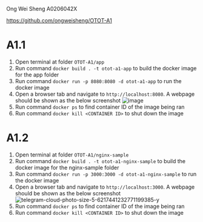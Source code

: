 Ong Wei Sheng A0206042X

https://github.com/ongweisheng/OTOT-A1

# A1.1

1. Open terminal at folder `OTOT-A1/app`
2. Run command `docker build . -t otot-a1-app` to build the docker image for the app folder
3. Run command `docker run -p 8080:8080 -d otot-a1-app` to run the docker image
4. Open a browser tab and navigate to `http://localhost:8080`. A webpage should be shown as the below screenshot
![image](https://user-images.githubusercontent.com/57165946/195844344-39c8613c-8bf3-4d07-b528-5b8c957233be.png)
5. Run command `docker ps` to find container ID of the image being ran
6. Run command `docker kill <CONTAINER ID>` to shut down the image

# A1.2

1. Open terminal at folder `OTOT-A1/nginx-sample`
2. Run command `docker build . -t otot-a1-nginx-sample` to build the docker image for the nginx-sample folder
3. Run command `docker run -p 3000:3000 -d otot-a1-nginx-sample` to run the docker image
4. Open a browser tab and navigate to `http://localhost:3000`. A webpage should be shown as the below screenshot
![telegram-cloud-photo-size-5-6217441232771199385-y](https://user-images.githubusercontent.com/57165946/195851745-5ca8fabd-2907-45ec-8fad-33e02ca95722.jpg)
5. Run command `docker ps` to find container ID of the image being ran
6. Run command `docker kill <CONTAINER ID>` to shut down the image
